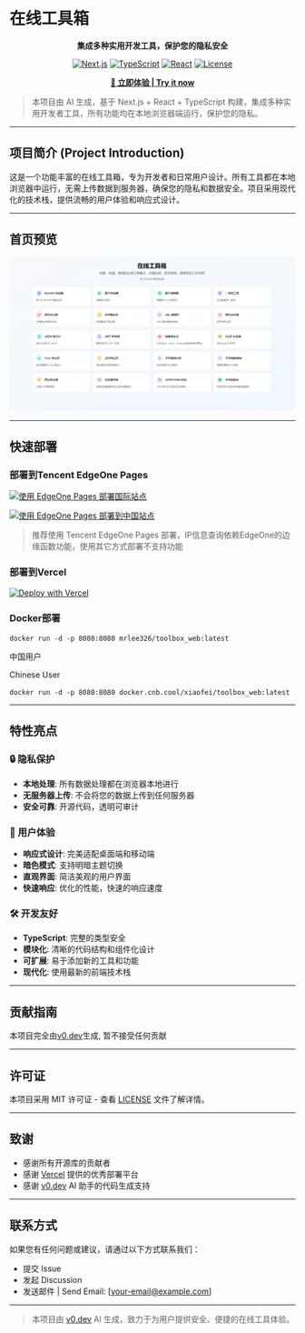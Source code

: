 # 在线工具箱

<div align="center">

**集成多种实用开发工具，保护您的隐私安全**

[![Next.js](https://img.shields.io/badge/Next.js-13-black?style=flat-square&logo=next.js)](https://nextjs.org/)
[![TypeScript](https://img.shields.io/badge/TypeScript-5-blue?style=flat-square&logo=typescript)](https://www.typescriptlang.org/)
[![React](https://img.shields.io/badge/React-18-61dafb?style=flat-square&logo=react)](https://reactjs.org/)
[![License](https://img.shields.io/badge/License-MIT-green?style=flat-square)](LICENSE)

**[🚀 立即体验 | Try it now](https://tool.lixf.ink/)**

</div>

> 本项目由 AI 生成，基于 Next.js + React + TypeScript 构建，集成多种实用开发者工具，所有功能均在本地浏览器端运行，保护您的隐私。

---

## 项目简介 (Project Introduction)

这是一个功能丰富的在线工具箱，专为开发者和日常用户设计。所有工具都在本地浏览器中运行，无需上传数据到服务器，确保您的隐私和数据安全。项目采用现代化的技术栈，提供流畅的用户体验和响应式设计。

---

## 首页预览

![首页](images/index.png)

---

## 快速部署

### 部署到Tencent EdgeOne Pages

[![使用 EdgeOne Pages 部署国际站点](https://cdnstatic.tencentcs.com/edgeone/pages/deploy.svg)](https://edgeone.ai/pages/new?repository-url=https%3A%2F%2Fgithub.com%2Flixiaofei123%2Ftoolbox_web)

[![使用 EdgeOne Pages 部署到中国站点](https://cdnstatic.tencentcs.com/edgeone/pages/deploy.svg)](https://console.cloud.tencent.com/edgeone/pages/new?repository-url=https%3A%2F%2Fgithub.com%2Flixiaofei123%2Ftoolbox_web)


> 推荐使用 Tencent EdgeOne Pages 部署，IP信息查询依赖EdgeOne的边缘函数功能，使用其它方式部署不支持功能

### 部署到Vercel


[![Deploy with Vercel](https://vercel.com/button)](https://vercel.com/new/clone?repository-url=https%3A%2F%2Fgithub.com%2Flixiaofei123%2Ftoolbox_web)



### Docker部署

```
docker run -d -p 8080:8080 mrlee326/toolbox_web:latest
```


中国用户

Chinese User

```
docker run -d -p 8080:8080 docker.cnb.cool/xiaofei/toolbox_web:latest
```

---

## 特性亮点

### 🔒 隐私保护
- **本地处理**: 所有数据处理都在浏览器本地进行
- **无服务器上传**: 不会将您的数据上传到任何服务器
- **安全可靠**: 开源代码，透明可审计

### 🎨 用户体验 
- **响应式设计**: 完美适配桌面端和移动端 
- **暗色模式**: 支持明暗主题切换 
- **直观界面**: 简洁美观的用户界面
- **快速响应**: 优化的性能，快速的响应速度 

### 🛠️ 开发友好
- **TypeScript**: 完整的类型安全
- **模块化**: 清晰的代码结构和组件化设计
- **可扩展**: 易于添加新的工具和功能
- **现代化**: 使用最新的前端技术栈 

---

## 贡献指南

本项目完全由[v0.dev](https://v0.dev)生成, 暂不接受任何贡献

---

## 许可证

本项目采用 MIT 许可证 - 查看 [LICENSE](LICENSE) 文件了解详情。

---

## 致谢

- 感谢所有开源库的贡献者
- 感谢 [Vercel](https://vercel.com) 提供的优秀部署平台
- 感谢 [v0.dev](https://v0.dev) AI 助手的代码生成支持

---

## 联系方式

如果您有任何问题或建议，请通过以下方式联系我们：

- 提交 Issue
- 发起 Discussion
- 发送邮件 | Send Email: [your-email@example.com]

---

> 本项目由 [v0.dev](https://v0.dev/) AI 生成，致力于为用户提供安全、便捷的在线工具体验。
>
